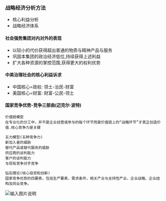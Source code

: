 ### 战略经济分析方法
* 核心利益分析
* 战略经济体系

#### 社会强势集团对内对外的表现

* 以较小的代价获得超出普通的物质与精神产品与服务
* 巩固本集团的政治经济低位,持续获得上述利益
* 扩大各种资源的掌控范围,获得更大的权利优势

#### 中美治理社会的核心利益诉求
* 中国核心=政权: 领土-治民-财富
* 美国核心=财富: 财富-公民-领土

#### 国家竞争优势-竞争三部曲(迈克尔·波特)
```
价值链模型
在专业化的分工中，并不是企业经营或参与的每个环节而是价值链上的“战略环节”才真正创造价值.核心竞争力是关键

五力模型(五种竞争力)
新加入者的威胁
替代产品或替代服务的威胁
供应商的谈判能力
客户的谈判能力
与现有竞争对手竞争

钻石理论(核心投资和创新)
国家竞争优势的四要素，包括生产要素，需求条件，相关产业与支持性产业，企业战略、企业结构及同业竞争。

```
![输入图片说明](https://github.com/qccr-twl2123/springcloud/blob/master/images/springcloud架构.png "在这里输入图片标题")



